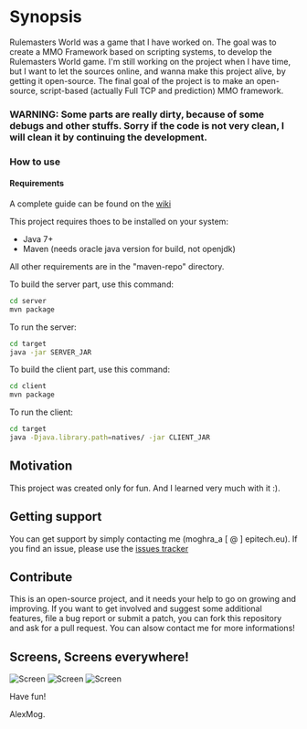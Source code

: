 # Synopsis
Rulemasters World was a game that I have worked on.
The goal was to create a MMO Framework based on scripting systems, to develop the Rulemasters World game.
I'm still working on the project when I have time, but I want to let the sources online, and wanna make this project alive, by getting it open-source.
The final goal of the project is to make an open-source, script-based (actually Full TCP and prediction) MMO framework.

### WARNING: Some parts are really dirty, because of some debugs and other stuffs. Sorry if the code is not very clean, I will clean it by continuing the development.

### How to use
#### Requirements
A complete guide can be found on the [wiki](https://github.com/AlexMog/MMO-Rulemasters-World/wiki/Compile-and-use-the-project)

This project requires thoes to be installed on your system:
- Java 7+
- Maven (needs oracle java version for build, not openjdk)

All other requirements are in the "maven-repo" directory.

To build the server part, use this command:
```bash
cd server
mvn package
```
To run the server:
```bash
cd target
java -jar SERVER_JAR
```
To build the client part, use this command:
```bash
cd client
mvn package
```
To run the client:
```bash
cd target
java -Djava.library.path=natives/ -jar CLIENT_JAR
```

## Motivation
This project was created only for fun. And I learned very much with it :).

## Getting support
You can get support by simply contacting me (moghra_a [ @ ] epitech.eu).
If you find an issue, please use the [issues tracker](https://github.com/AlexMog/MMO-Rulemasters-World/issues)

## Contribute
This is an open-source project, and it needs your help to go on growing and improving.
If you want to get involved and suggest some additional features, file a bug report or submit a patch, you can fork this repository and ask for a pull request. You can alsow contact me for more informations!

## Screens, Screens everywhere!
![Screen](http://up.sur-la-toile.com/i1fV6)
![Screen](https://scontent-fra3-1.xx.fbcdn.net/hphotos-xpa1/t31.0-8/11722415_10154036535304829_6897245155669782610_o.jpg)
![Screen](https://scontent-fra3-1.xx.fbcdn.net/hphotos-xft1/t31.0-8/741232_10154053795659829_2178323524568775185_o.jpg)


Have fun!

AlexMog.
